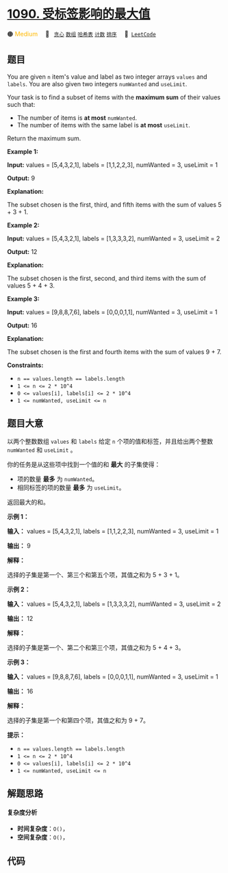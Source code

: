 # [1090. 受标签影响的最大值](https://leetcode.com/problems/largest-values-from-labels)

🟠 <font color=#ffb800>Medium</font>&emsp; 🔖&ensp; [`贪心`](/leetcode/outline/tag/greedy.md) [`数组`](/leetcode/outline/tag/array.md) [`哈希表`](/leetcode/outline/tag/hash-table.md) [`计数`](/leetcode/outline/tag/counting.md) [`排序`](/leetcode/outline/tag/sorting.md)&emsp; 🔗&ensp;[`LeetCode`](https://leetcode.com/problems/largest-values-from-labels)


## 题目

You are given `n` item's value and label as two integer arrays `values` and
`labels`. You are also given two integers `numWanted` and `useLimit`.

Your task is to find a subset of items with the **maximum sum** of their
values such that:

  * The number of items is **at most** `numWanted`.
  * The number of items with the same label is **at most** `useLimit`.

Return the maximum sum.



**Example 1:**

**Input:** values = [5,4,3,2,1], labels = [1,1,2,2,3], numWanted = 3, useLimit
= 1

**Output:** 9

**Explanation:**

The subset chosen is the first, third, and fifth items with the sum of values
5 + 3 + 1.

**Example 2:**

**Input:** values = [5,4,3,2,1], labels = [1,3,3,3,2], numWanted = 3, useLimit
= 2

**Output:** 12

**Explanation:**

The subset chosen is the first, second, and third items with the sum of values
5 + 4 + 3.

**Example 3:**

**Input:** values = [9,8,8,7,6], labels = [0,0,0,1,1], numWanted = 3, useLimit
= 1

**Output:** 16

**Explanation:**

The subset chosen is the first and fourth items with the sum of values 9 + 7.



**Constraints:**

  * `n == values.length == labels.length`
  * `1 <= n <= 2 * 10^4`
  * `0 <= values[i], labels[i] <= 2 * 10^4`
  * `1 <= numWanted, useLimit <= n`


## 题目大意

以两个整数数组  `values` 和 `labels` 给定 `n` 个项的值和标签，并且给出两个整数 `numWanted` 和 `useLimit`
。

你的任务是从这些项中找到一个值的和 **最大** 的子集使得：

  * 项的数量 **最多** 为 `numWanted`。
  * 相同标签的项的数量 **最多** 为 `useLimit`。

返回最大的和。



**示例 1：**

**输入：** values = [5,4,3,2,1], labels = [1,1,2,2,3], numWanted = 3, useLimit =
1

**输出：** 9

**解释：**

选择的子集是第一个、第三个和第五个项，其值之和为 5 + 3 + 1。

**示例 2：**

**输入：** values = [5,4,3,2,1], labels = [1,3,3,3,2], numWanted = 3, useLimit =
2

**输出：** 12

**解释：**

选择的子集是第一个、第二个和第三个项，其值之和为 5 + 4 + 3。

**示例 3：**

**输入：** values = [9,8,8,7,6], labels = [0,0,0,1,1], numWanted = 3, useLimit =
1

**输出：** 16

**解释：**

选择的子集是第一个和第四个项，其值之和为 9 + 7。



**提示：**

  * `n == values.length == labels.length`
  * `1 <= n <= 2 * 10^4`
  * `0 <= values[i], labels[i] <= 2 * 10^4`
  * `1 <= numWanted, useLimit <= n`


## 解题思路

#### 复杂度分析

- **时间复杂度**：`O()`，
- **空间复杂度**：`O()`，

## 代码

```javascript

```